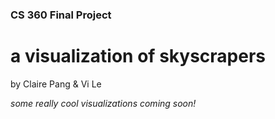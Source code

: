 ### CS 360 Final Project   

# a visualization of **skyscrapers**

by Claire Pang & Vi Le

_some really cool visualizations coming soon!_
